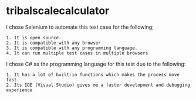 # tribalscalecalculator

I chose Selenium to automate this test case for the following;

    1. It is open source.
    2. It is compatible with any browser
    3. It is compatible with any programming language.
    4. It can run multiple test cases in multiple browsers
    
    
I chose C# as the programming language for this test due to the following:

    1. It has a lot of built-in functions which makes the process move fast.
    2. Its IDE (Visual Studio) gives me a faster development and debugging experience
